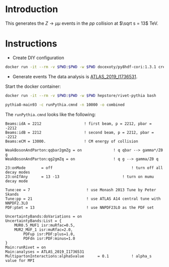 # Introduction

This generates the $Z\to\mu\mu$ events in the $pp$ collision at $\sqrt s = 13$ TeV.


# Instructions

* Create DIY configuration
```bash
docker run -it --rm -v $PWD:$PWD -w $PWD docexoty/py8hdf-cori:1.3.1 create_diy_configs py8_zmumu_13TeV_A14.cmnd parameters_MPI.json --pythia-cmd-name runPythia.cmnd
```
* Generate events
The data analysis is [ATLAS_2019_I1736531](https://rivet.hepforge.org/analyses/ATLAS_2019_I1736531).

Start the docker container:
```bash
docker run -it --rm -v $PWD:$PWD -w $PWD hepstore/rivet-pythia bash
```

```bash
pythia8-main93 -c runPythia.cmnd -n 10000 -o combined
```

The `runPythia.cmnd` looks like the following:
```text
Beams:idA = 2212                   ! first beam, p = 2212, pbar = -2212
Beams:idB = 2212                   ! second beam, p = 2212, pbar = -2212
Beams:eCM = 13000.                 ! CM energy of collision

WeakBosonAndParton:qqbar2gmZg = on              ! q qbar --> gamma*/Z0 g
WeakBosonAndParton:qg2gmZq = on                 ! q g --> gamma/Z0 q

23:onMode       = off                                   ! turn off all decay modes
23:onIfAny      = 13 -13                            ! turn on mumu decay mode

Tune:ee = 7                         ! use Monash 2013 Tune by Peter Skands
Tune:pp = 21                        ! use ATLAS A14 central tune with NNPDF2.3LO
PDF:pSet = 13                       ! use NNPDF23LO as the PDF set

UncertaintyBands:doVariations = on
UncertaintyBands:List = {
    MUR0.5_MUF1 isr:muRfac=0.5, 
    MUR2_MUF_1 isr:muRfac=2.0,
        PDFup isr:PDF:plus=1.0,
        PDFdn isr:PDF:minus=1.0
}
Main:runRivet = on
Main:analyses = ATLAS_2019_I1736531
MultipartonInteractions:alphaSvalue      = 0.1          ! alpha_s value for MPI
```

<!-- then generate the events:
```bash
mpirun -n 6 pythia8-diy -i submit -n 30000 -a ATLAS_2019_I1736531 --evts-per-block 5000 -o combined.yoda
``` -->